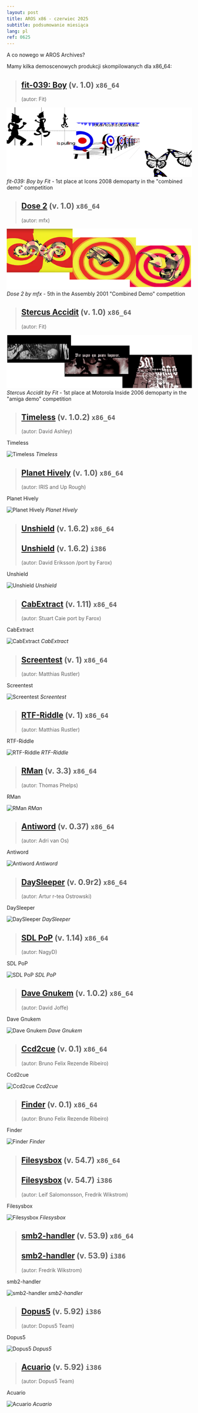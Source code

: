 ```yaml
---
layout: post
title: AROS x86 - czerwiec 2025
subtitle: podsumowanie miesiąca
lang: pl
ref: 0625
---
```


A co nowego w AROS Archives?

Mamy kilka demoscenowych produkcji skompilowanych dla x86_64:

> ## [fit-039: Boy](https://archives.arosworld.org/?function=showfile&file=demo/scene/fit/boy.x86_64-aros-v11.zip) (v. 1.0) `x86_64`
> (autor:	Fit)

![fit-039: Boy](/assets/img/0625/boy.png)
*fit-039: Boy by Fit* - 1st place at Icons 2008 demoparty in the "combined demo" competition

> ## [Dose 2](https://archives.arosworld.org/?function=showfile&file=demo/scene/dose2.x86_64-aros-v11.zip) (v. 1.0) `x86_64`
> (autor:	mfx)

![Dose 2](/assets/img/0625/dose2.png)
*Dose 2 by mfx* - 5th in the Assembly 2001 "Combined Demo" competition

> ## [Stercus Accidit](https://archives.arosworld.org/?function=showfile&file=demo/scene/fit/stercus.x86_64-aros-v11.zip) (v. 1.0) `x86_64`
> (autor:	Fit)

![Stercus Accidit](/assets/img/0625/stercus.png)
*Stercus Accidit by Fit* - 1st place at Motorola Inside 2006 demoparty in the "amiga demo" competition

> ## [Timeless](https://archives.arosworld.org/?function=showfile&file=demo/scene/timeless.x86_64-aros-v11.zip) (v. 1.0.2) `x86_64`
> (autor:	David Ashley)

Timeless

![Timeless](/assets/img/0625/timeless.jpg)
*Timeless*

> ## [Planet Hively](https://archives.arosworld.org/?function=showfile&file=demo/music/planethively.x86_64-aros-v11.zip) (v. 1.0) `x86_64`
> (autor:	IRIS and Up Rough)

Planet Hively

![Planet Hively](/assets/img/0625/planethively.jpg)
*Planet Hively*

> ## [Unshield](https://archives.arosworld.org/?function=showfile&file=utility/archive/unshield1.6.2.x86_64-aros-v11.zip) (v. 1.6.2) `x86_64`
> ## [Unshield](https://archives.arosworld.org/?function=showfile&file=utility/archive/unshield-1.6.2.i386-aros.zip) (v. 1.6.2) `i386`
> (autor: David Eriksson /port by Farox)

Unshield

![Unshield](/assets/img/0625/unshield.png)
*Unshield*

> ## [CabExtract](https://archives.arosworld.org/?function=showfile&file=utility/archive/cabextract1.11.x86_64-aros-v11.zip) (v. 1.11) `x86_64`
> (autor: Stuart Caie port by Farox)

CabExtract

![CabExtract](/assets/img/0625/cabextract.png)
*CabExtract*



> ## [Screentest](https://archives.arosworld.org/?function=showfile&file=demo/misc/screentest-v1.x86_64-aros-v11.zip) (v. 1) `x86_64`
> (autor:	Matthias Rustler)

Screentest

![Screentest](/assets/img/0625/screentest.jpg)
*Screentest*

> ## [RTF-Riddle](https://archives.arosworld.org/?function=showfile&file=utility/text/convert/rtf-riddle-v3.97b.x86_64-aros-v11.zip) (v. 1) `x86_64`
> (autor:	Matthias Rustler)

RTF-Riddle

![RTF-Riddle](/assets/img/0625/rtf-riddle.jpg)
*RTF-Riddle*

> ## [RMan](https://archives.arosworld.org/?function=showfile&file=utility/text/convert/rman-v3.3.x86_64-aros-v11.zip) (v. 3.3) `x86_64`
> (autor:	Thomas Phelps)

RMan

![RMan](/assets/img/0625/rman.jpg)
*RMan*

> ## [Antiword](https://archives.arosworld.org/?function=showfile&file=utility/text/convert/antiword-v0.37.x86_64-aros-v11.zip) (v. 0.37) `x86_64`
> (autor:	Adri van Os)

Antiword

![Antiword](/assets/img/0625/antiword.jpg)
*Antiword*

> ## [DaySleeper](https://archives.arosworld.org/?function=showfile&file=utility/text/misc/daysleeper-v0.9r2.x86_64-aros-v11.zip) (v. 0.9r2) `x86_64`
> (autor:	Artur r-tea Ostrowski)

DaySleeper

![DaySleeper](/assets/img/0625/daysleeper.jpg)
*DaySleeper*

> ## [SDL PoP](https://archives.arosworld.org/?function=showfile&file=game/platform/sdlpop.x86_64-aros-v11.zip) (v. 1.14) `x86_64`
> (autor:	NagyD)

SDL PoP

![SDL PoP](/assets/img/0625/sdlpop.jpg)
*SDL PoP*


> ## [Dave Gnukem](https://archives.arosworld.org/?function=showfile&file=game/platform/davegnukem.x86_64-aros-v11.zip) (v. 1.0.2) `x86_64`
> (autor:	David Joffe)

Dave Gnukem

![Dave Gnukem](/assets/img/0625/davegnukem.jpg)
*Dave Gnukem*

> ## [Ccd2cue](https://archives.arosworld.org/?function=showfile&file=utility/filetool/ccd2cue-v01.x86_64-aros-v11.zip) (v. 0.1) `x86_64`
> (autor:	Bruno Felix Rezende Ribeiro)

Ccd2cue

![Ccd2cue](/assets/img/0625/ccd2cue.jpg)
*Ccd2cue*

> ## [Finder](https://archives.arosworld.org/?function=showfile&file=utility/filetool/finder-v3.1.x86_64-aros-v11.zip) (v. 0.1) `x86_64`
> (autor:	Bruno Felix Rezende Ribeiro)

Finder

![Finder](/assets/img/0625/finder.jpg)
*Finder*

> ## [Filesysbox](https://archives.arosworld.org/?function=showfile&file=library/filesysbox-v54.7.x86_64-aros-v11.zip) (v. 54.7) `x86_64`
> ## [Filesysbox](https://archives.arosworld.org/?function=showfile&file=library/misc/filesysbox-v54.7.i386-aros.lha) (v. 54.7) `i386`
> (autor:	Leif Salomonsson, Fredrik Wikstrom)

Filesysbox

![Filesysbox](/assets/img/0625/filesysbox.jpg)
*Filesysbox*

> ## [smb2-handler](https://archives.arosworld.org/?function=showfile&file=network/samba/smb2fs-v53.9.x86_64-aros-v11.zip) (v. 53.9) `x86_64`
> ## [smb2-handler](https://archives.arosworld.org/?function=showfile&file=network/samba/smb2fs-v53.9.i386-aros.lha) (v. 53.9) `i386`
> (autor:	Fredrik Wikstrom)

smb2-handler

![smb2-handler](/assets/img/0625/smb2-handler.jpg)
*smb2-handler*

> ## [Dopus5](https://archives.arosworld.org/?function=showfile&file=utility/filetool/dopus5_92_i386-aros.zip) (v. 5.92) `i386`
> (autor:	Dopus5 Team)

Dopus5

![Dopus5](/assets/img/0625/dopus5.jpg)
*Dopus5*

> ## [Acuario](https://archives.arosworld.org/?function=showfile&file=utility/misc/acuario.lha) (v. 5.92) `i386`
> (autor:	Dopus5 Team)

Acuario

![Acuario](/assets/img/0625/acuario.jpg)
*Acuario*
